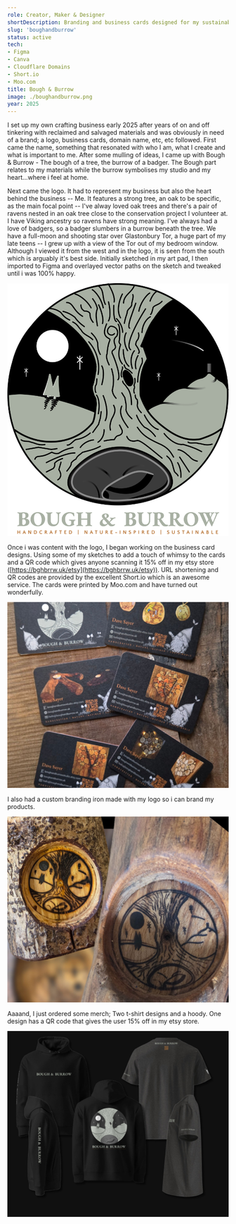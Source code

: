 ```yaml
---
role: Creator, Maker & Designer
shortDescription: Branding and business cards designed for my sustainable crafting business, Bough & Burrow.
slug: 'boughandburrow'
status: active
tech:
- Figma
- Canva
- Cloudflare Domains
- Short.io
- Moo.com
title: Bough & Burrow
image: ./boughandburrow.png
year: 2025
---
```


I set up my own crafting business early 2025 after years of on and off tinkering with reclaimed and salvaged materials and was obviously in need of a brand; a logo, business cards, domain name, etc, etc followed. First came the name, something that resonated with who I am, what I create and what is important to me. After some mulling of ideas, I came up with Bough & Burrow - The bough of a tree, the burrow of a badger. The Bough part relates to my materials while the burrow symbolises my studio and my heart...where i feel at home.

Next came the logo. It had to represent my business but also the heart behind the business -- Me. It features a strong tree, an oak to be specific, as the main focal point -- I've alway loved oak trees and there's a pair of ravens nested in an oak tree close to the conservation project I volunteer at. I have Viking ancestry so ravens have strong meaning. I've always had a love of badgers, so a badger slumbers in a burrow beneath the tree. We have a full-moon and shooting star over Glastonbury Tor, a huge part of my late teens -- I grew up with a view of the Tor out of my bedroom window. Although I viewed it from the west and in the logo, it is seen from the south which is arguably it's best side. Initially sketched in my art pad, I then imported to Figma and overlayed vector paths on the sketch and tweaked until i was 100% happy.

![Bough and Burrow Logo](./bghbrrwlogo.png)

Once i was content with the logo, I began working on the business card designs. Using some of my sketches to add a touch of whimsy to the cards and a QR code which gives anyone scanning it 15% off in my etsy store ([https://bghbrrw.uk/etsy](https://bghbrrw.uk/etsy)). URL shortening and QR codes are provided by the excellent Short.io which is an awesome service. The cards were printed by Moo.com and have turned out wonderfully.

![Business Cards](./bghbrrwbizcards.jpg)

I also had a custom branding iron made with my logo so i can brand my products.

![Branded!](./bghbrrw-branded.jpg)

Aaaand, I just ordered some merch; Two t-shirt designs and a hoody. One design has a QR code that gives the user 15% off in my etsy store.

![Merchandise](./bghbrrw-merch.jpg)
